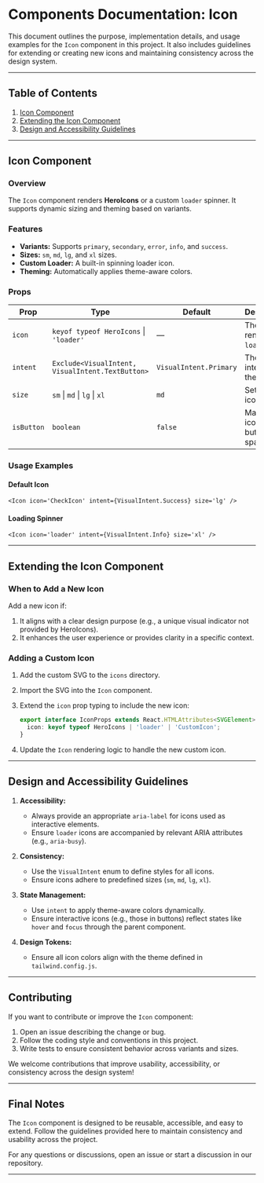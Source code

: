 # Components Documentation: Icon

This document outlines the purpose, implementation details, and usage examples for the `Icon` component in this project. It also includes guidelines for extending or creating new icons and maintaining consistency across the design system.

---

## Table of Contents

1. [Icon Component](#icon-component)
2. [Extending the Icon Component](#extending-the-icon-component)
3. [Design and Accessibility Guidelines](#design-and-accessibility-guidelines)

---

## Icon Component

### Overview

The `Icon` component renders **HeroIcons** or a custom `loader` spinner. It supports dynamic sizing and theming based on variants.

### Features

- **Variants:** Supports `primary`, `secondary`, `error`, `info`, and `success`.
- **Sizes:** `sm`, `md`, `lg`, and `xl` sizes.
- **Custom Loader:** A built-in spinning loader icon.
- **Theming:** Automatically applies theme-aware colors.

### Props

| Prop       | Type                                             | Default                | Description                         |
| ---------- | ------------------------------------------------ | ---------------------- | ----------------------------------- |
| `icon`     | `keyof typeof HeroIcons` \| `'loader'`           | —                      | The icon to render or a `loader`.   |
| `intent`   | `Exclude<VisualIntent, VisualIntent.TextButton>` | `VisualIntent.Primary` | The visual intent for the icon.     |
| `size`     | `sm` \| `md` \| `lg` \| `xl`                     | `md`                   | Sets the icon size.                 |
| `isButton` | `boolean`                                        | `false`                | Makes the icon fill a button space. |

### Usage Examples

#### Default Icon

```tsx
<Icon icon='CheckIcon' intent={VisualIntent.Success} size='lg' />
```

#### Loading Spinner

```tsx
<Icon icon='loader' intent={VisualIntent.Info} size='xl' />
```

---

## Extending the Icon Component

### When to Add a New Icon

Add a new icon if:

1. It aligns with a clear design purpose (e.g., a unique visual indicator not provided by HeroIcons).
2. It enhances the user experience or provides clarity in a specific context.

### Adding a Custom Icon

1. Add the custom SVG to the `icons` directory.
2. Import the SVG into the `Icon` component.
3. Extend the `icon` prop typing to include the new icon:

   ```ts
   export interface IconProps extends React.HTMLAttributes<SVGElement> {
     icon: keyof typeof HeroIcons | 'loader' | 'CustomIcon';
   }
   ```

4. Update the `Icon` rendering logic to handle the new custom icon.

---

## Design and Accessibility Guidelines

1. **Accessibility:**

   - Always provide an appropriate `aria-label` for icons used as interactive elements.
   - Ensure `loader` icons are accompanied by relevant ARIA attributes (e.g., `aria-busy`).

2. **Consistency:**

   - Use the `VisualIntent` enum to define styles for all icons.
   - Ensure icons adhere to predefined sizes (`sm`, `md`, `lg`, `xl`).

3. **State Management:**

   - Use `intent` to apply theme-aware colors dynamically.
   - Ensure interactive icons (e.g., those in buttons) reflect states like `hover` and `focus` through the parent component.

4. **Design Tokens:**
   - Ensure all icon colors align with the theme defined in `tailwind.config.js`.

---

## Contributing

If you want to contribute or improve the `Icon` component:

1. Open an issue describing the change or bug.
2. Follow the coding style and conventions in this project.
3. Write tests to ensure consistent behavior across variants and sizes.

We welcome contributions that improve usability, accessibility, or consistency across the design system!

---

## Final Notes

The `Icon` component is designed to be reusable, accessible, and easy to extend. Follow the guidelines provided here to maintain consistency and usability across the project.

For any questions or discussions, open an issue or start a discussion in our repository.

---
